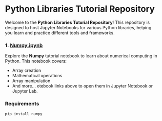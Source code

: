 # Python Libraries Tutorial Repository

Welcome to the **Python Libraries Tutorial Repository**! This repository is designed to host Jupyter Notebooks for various Python libraries, helping you learn and practice different tools and frameworks.

### 1. [Numpy.ipynb](Numpy.ipynb)

Explore the **Numpy** tutorial notebook to learn about numerical computing in Python. This notebook covers:

- Array creation
- Mathematical operations
- Array manipulation
- And more...
otebook links above to open them in Jupyter Notebook or Jupyter Lab.

### Requirements
```bash
pip install numpy

